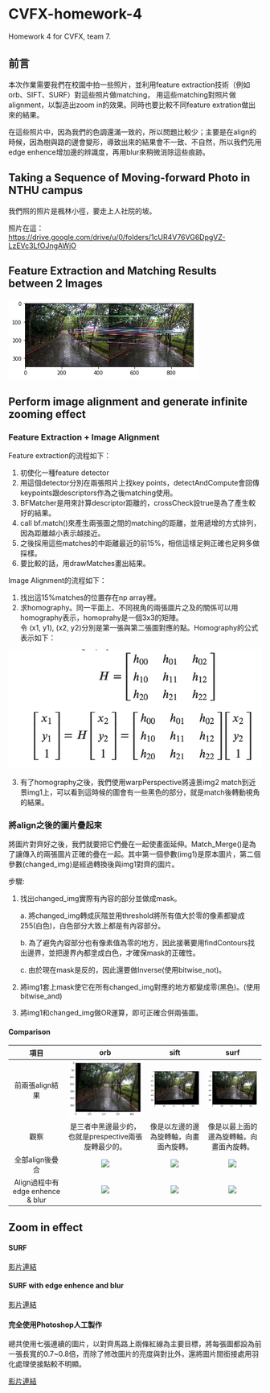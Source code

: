 # CVFX-homework-4
Homework 4 for CVFX, team 7.

## 前言

本次作業需要我們在校園中拍一些照片，並利用feature extraction技術（例如orb、SIFT、SURF）對這些照片做matching， 用這些matching對照片做alignment，以製造出zoom in的效果。同時也要比較不同feature extration做出來的結果。

在這些照片中，因為我們的色調還滿一致的，所以問題比較少；主要是在align的時候，因為樹與路的邊會變形，導致出來的結果會不一致、不自然，所以我們先用edge enhence增加邊的辨識度，再用blur來稍微消除這些痕跡。

## Taking a Sequence of Moving-forward Photo in NTHU campus

我們照的照片是楓林小徑，要走上人社院的坡。

照片在這： https://drive.google.com/drive/u/0/folders/1cUR4V76VG6DpgVZ-LzEVc3LfOJngAWjO

## Feature Extraction and Matching Results between 2 Images

<img src="./img/orb.png">

## Perform image alignment and generate infinite zooming effect 
### Feature Extraction + Image Alignment
Feature extraction的流程如下：
1. 初使化一種feature detector
2. 用這個detector分別在兩張照片上找key points，detectAndCompute會回傳keypoints跟descriptors作為之後matching使用。
3. BFMatcher是用來計算descriptor距離的，crossCheck設true是為了產生較好的結果。
4. call bf.match()來產生兩張圖之間的matching的距離，並用遞增的方式排列，因為距離越小表示越接近。
5. 之後採用這些matches的中距離最近的前15%，相信這樣足夠正確也足夠多做採樣。
6. 要比較的話，用drawMatches畫出結果。

Image Alignment的流程如下：
1. 找出這15%matches的位置存在np array裡。
2. 求homography。同一平面上、不同視角的兩張圖片之及的關係可以用homography表示，homoprahy是一個3x3的矩陣。  
令 (x1, y1), (x2, y2)分別是第一張與第二張圖對應的點。Homography的公式表示如下：  

<img src="./img/formula.png">

3. 有了homography之後，我們使用warpPerspective將遠景img2 match到近景img1上，可以看到這時候的圖會有一些黑色的部分，就是match後轉動視角的結果。

### 將align之後的圖片疊起來
將圖片對齊好之後，我們就要把它們疊在一起使畫面延伸。Match_Merge()是為了讓傳入的兩張圖片正確的疊在一起。其中第一個參數(img1)是原本圖片，第二個參數(changed_img)是經過轉換後與img1對齊的圖片。

步驟:
1. 找出changed_img實際有內容的部分並做成mask。

   a. 將changed_img轉成灰階並用threshold將所有值大於零的像素都變成255(白色)，白色部分大致上都是有內容部分。
   
   b. 為了避免內容部分也有像素值為零的地方，因此接著要用findContours找出邊界，並把邊界內都塗成白色，才確保mask的正確性。
   
   c. 由於現在mask是反的，因此還要做Inverse(使用bitwise_not)。
   
2. 將img1套上mask使它在所有changed_img對應的地方都變成零(黑色)。(使用bitwise_and)  
3. 將img1和changed_img做OR運算，即可正確合併兩張圖。

#### Comparison
|項目|orb|sift|surf|
|:--:|:--:|:--:|:--:|
|前兩張align結果|<img src="./img/orb_a.png">|<img src="./img/sift_a.png">|<img src="./img/surf_a.png">|
|觀察|是三者中黑邊最少的，也就是prespective兩張旋轉最少的。|像是以左邊的邊為旋轉軸，向畫面內旋轉。|像是以最上面的邊為旋轉軸，向畫面內旋轉。|
|全部align後疊合|<img src="https://drive.google.com/uc?id=1-2fXbkWsF2WyoK8926mPrLkug9jSmjvN" width="400"/>|<img src="https://drive.google.com/uc?id=1-3ncAtcurDHl9__NOkEnHvyxBQFJRxHj" width="400"/>|<img src="https://drive.google.com/uc?id=1-5d-5mHxlUSDdLCxfXel1Xlt8tAl8Vcr" width="400"/>|
|Align過程中有edge enhence & blur|<img src="https://drive.google.com/uc?id=1--2dBB7Cvd3k5nZwwgCnlZjy21S7bYD_" width="400"/>|<img src="https://drive.google.com/uc?id=1-0Lvyi_LK3rqm24HOr2WVc8NJY1OwWvh" width="400"/>|<img src="https://drive.google.com/uc?id=1-2ZLUKKeEgWFCI_1KTlM0kTVMMJa1SqC" width="400"/>|

## Zoom in effect 

#### SURF

<a href="https://youtu.be/DPRwJzxvCIc"> 影片連結 </a>

#### SURF with edge enhence and blur

<a href="https://youtu.be/aJSYeOXAsHQ"> 影片連結 </a>

#### 完全使用Photoshop人工製作

總共使用七張連續的圖片，以對齊馬路上兩條紅線為主要目標，將每張圖都設為前一張長寬的0.7~0.8倍，而除了修改圖片的亮度與對比外，還將圖片間銜接處用羽化處理使接點較不明顯。

<a href="https://youtu.be/VStJBSQnyOA"> 影片連結 </a>



